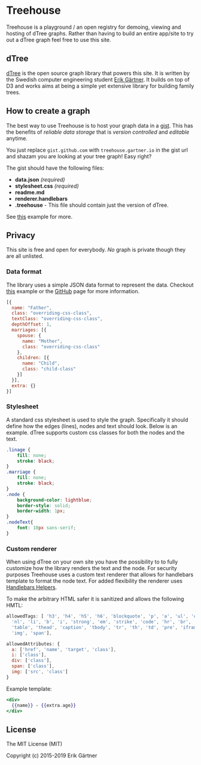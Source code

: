 # Treehouse
Treehouse is a playground / an open registry for demoing, viewing and hosting of dTree graphs. Rather than having to build an entire app/site to try out a dTree graph feel free to use this site.

## dTree
[dTree](https://github.com/ErikGartner/dTree) is the open source graph library that powers this site. It is written by the Swedish computer engineering student [Erik Gärtner](https://gartner.io). It builds on top of D3 and works aims at being a simple yet extensive library for building family trees.

## How to create a graph
The best way to use Treehouse is to host your graph data in a [gist](https://gist.github.com). This has the benefits of _reliable data storage_ that is _version controlled_ and _editable_ anytime.

You just replace ```gist.github.com``` with ```treehouse.gartner.io``` in the gist url and shazam you are looking at your tree graph! Easy right?

The gist should have the following files:
- **data.json** *(required)*
- **stylesheet.css** *(required)*
- **readme.md**
- **renderer.handlebars**
- **.treehouse** - This file should contain just the version of dTree.

See [this](https://treehouse.gartner.io/ErikGartner/58e58be650453b6d49d7) example for more.

## Privacy
This site is free and open for everybody. _No_ graph is private though they are all unlisted.

### Data format
The library uses a simple JSON data format to represent the data. Checkout [this](https://treehouse.gartner.io/t/dtree-demo) example or the [GitHub](https://github.com/ErikGartner/dTree) page for more information.

```javascript
[{
  name: "Father",
  class: "overriding-css-class",
  textClass: "overriding-css-class",
  depthOffset: 1,
  marriages: [{
    spouse: {
      name: "Mother",
      class: "overriding-css-class"
    },
    children: [{
      name: "Child",
      class: "child-class"
    }]
  }],
  extra: {}
}]
```

### Stylesheet
A standard css stylesheet is used to style the graph. Specifically it should define how the edges (lines), nodes and text should look. Below is an example. dTree supports custom css classes for both the nodes and the text.

```css
.linage {
    fill: none;
    stroke: black;
}
.marriage {
    fill: none;
    stroke: black;
}
.node {
    background-color: lightblue;
    border-style: solid;
    border-width: 1px;
}
.nodeText{
    font: 10px sans-serif;
}
```

### Custom renderer
When using dTree on your own site you have the possibility to to fully customize how the library renders the text and the node. For security purposes Treehouse uses a custom text renderer that allows for handlebars template to format the node text. For added flexibility the renderer uses [Handlebars Helpers](https://github.com/helpers/handlebars-helpers).

To make the arbitrary HTML safer it is sanitized and allows the following HMTL:
```javascript
allowedTags: [ 'h3', 'h4', 'h5', 'h6', 'blockquote', 'p', 'a', 'ul', 'ol',
  'nl', 'li', 'b', 'i', 'strong', 'em', 'strike', 'code', 'hr', 'br', 'div',
  'table', 'thead', 'caption', 'tbody', 'tr', 'th', 'td', 'pre', 'iframe',
  'img', 'span'],

allowedAttributes: {
  a: ['href', 'name', 'target', 'class'],
  i: ['class'],
  div: ['class'],
  span: ['class'],
  img: ['src', 'class']
}
```

Example template:
```handlebars
<div>
  {{name}} - {{extra.age}}
</div>
```

## License
The MIT License (MIT)

Copyright (c) 2015-2019 Erik Gärtner
